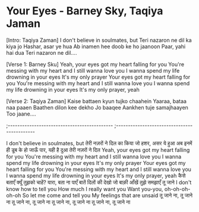 # Your Eyes - Barney Sky, Taqiya Jaman

[Intro: Taqiya Zaman]
I don't believe in soulmates, but
Teri nazaron ne dil ka kiya jo
Hashar, asar ye hua
Ab inamen hee doob ke ho jaanoon
Paar, yahi hai dua
Teri nazaron ne dil....

[Verse 1: Barney Sku]
Yeah, your eyes got my heart falling for you
You're messing with my heart and I still wanna love you
I wanna spend my life drowning in your eyes
It's my only prayer
Your eyes got my heart falling for you
You're messing with my heart and I still wanna love you
I wanna spend my life drowning in your eyes
It's my only prayer, yeah

[Verse 2: Taqiya Zaman]
Kaise battaen kyun tujko chaahein
Yaaraa, bataa naa paaen
Baathen dilon kee dekho Jo baaqee
Aankhen tuje samajhaayen
Too jaane....

;--------------------------------------------
;--------------------------------------------


I don't believe in soulmates, but
तेरी नज़रों ने दिल का किया जो हशर, असर ये हुआ
अब इनमें ही डूब के हो जाऊँ पार, यही है दुआ
तेरी नज़रों ने दिल
Yeah, your eyes got my heart falling for you
You're messing with my heart and I still wanna love you
I wanna spend my life drowning in your eyes
It's my only prayer
Your eyes got my heart falling for you
You're messing with my heart and I still wanna love you
I wanna spend my life drowning in your eyes
It's my only prayer, yeah
कैसे बताएँ क्यूँ तुझको चाहें?
यारा, बता ना पाएँ
बातें दिलों की देखो जो बाक़ी
आँखें तुझे समझाएँ
तू जाने
I don't know how to tell you
How much I really want you
Want you-you, oh-oh-oh-oh-oh
So let me come and tell you
My feelings that are unsaid
तू जाने ना, तू जाने ना
तू जाने ना, तू जाने ना
तू जाने ना, तू जाने ना
तू जाने ना, तू जाने ना
